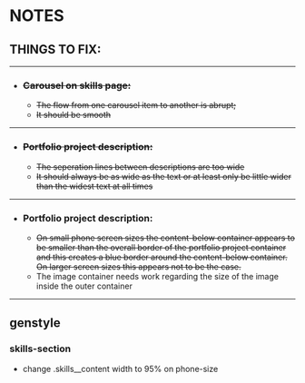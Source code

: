 # NOTES 

## THINGS TO FIX:
  ___
  * ### ~~Carousel on skills page:~~
    * ~~The flow from one carousel item to another is abrupt;~~
    * ~~It should be smooth~~
  ___
 * ### ~~Portfolio project description:~~
   * ~~The seperation lines between descriptions are too wide~~
   * ~~It should always be as wide as the text or at least only be little wider than the widest text at all times~~
___
  * ### Portfolio project description:
    * ~~On small phone screen sizes the content-below container appears to be smaller than the overall border of the portfolio project container and this creates a blue border around the content-below container. On larger screen sizes this appears not to be the case.~~
    * The image container needs work regarding the size of the image inside the outer container
  ___

## genstyle
### skills-section
* change .skills__content width to 95% on phone-size